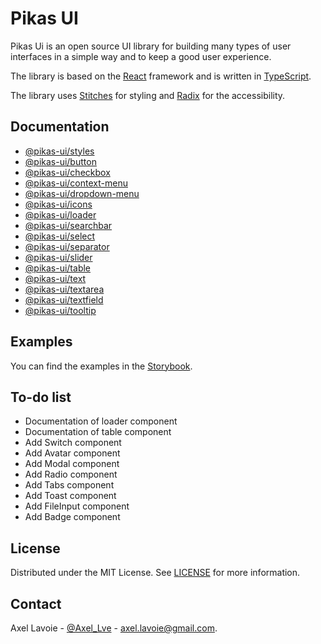 # Pikas UI
Pikas Ui is an open source UI library for building many types of user interfaces in a simple way and to keep a good user experience.

The library is based on the [React](https://reactjs.org/) framework and is written in [TypeScript](https://www.typescriptlang.org/).

The library uses [Stitches](https://stitches.dev/) for styling and [Radix](https://www.radix-ui.com/) for the accessibility.

## Documentation
- [@pikas-ui/styles](/packages/styles/README.md)
- [@pikas-ui/button](/packages/button/README.md)
- [@pikas-ui/checkbox](/packages/checkbox/README.md)
- [@pikas-ui/context-menu](/packages/context-menu/README.md)
- [@pikas-ui/dropdown-menu](/packages/dropdown-menu/README.md)
- [@pikas-ui/icons](/packages/icons/README.md)
- [@pikas-ui/loader](/packages/loader/README.md)
- [@pikas-ui/searchbar](/packages/searchbar/README.md)
- [@pikas-ui/select](/packages/select/README.md)
- [@pikas-ui/separator](/packages/separator/README.md)
- [@pikas-ui/slider](/packages/slider/README.md)
- [@pikas-ui/table](/packages/table/README.md)
- [@pikas-ui/text](/packages/text/README.md)
- [@pikas-ui/textarea](/packages/textarea/README.md)
- [@pikas-ui/textfield](/packages/textfield/README.md)
- [@pikas-ui/tooltip](/packages/tooltip/README.md)

## Examples
You can find the examples in the [Storybook](https://pikas-ui.vercel.app/).

## To-do list
- Documentation of loader component
- Documentation of table component
- Add Switch component
- Add Avatar component
- Add Modal component
- Add Radio component
- Add Tabs component
- Add Toast component
- Add FileInput component
- Add Badge component

## License
Distributed under the MIT License. See [LICENSE](LICENSE) for more information.

## Contact
Axel Lavoie - [@Axel_Lve](https://twitter.com/Axel_Lve) - [axel.lavoie@gmail.com](axel.lavoie@gmail.com).